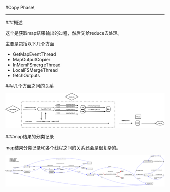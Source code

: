 #Copy Phase\
***

###概述

这个是获取map结果输出的过程，然后交给reduce去处理。

主要是包括以下几个方面
* GetMapEventThread
* MapOutputCopier
* InMemFSmergeThread
* LocalFSMergeThread
* fetchOutputs

###几个方面之间的关系

![CopyPhase](/_image/4.1.CopyPhase.png)

###map结果的分类记录

map结果分类记录和各个线程之间的关系还会是很复杂的。

![CopyPhaseRecords](/_image/4.2.CopyPhaseRecords.png)

